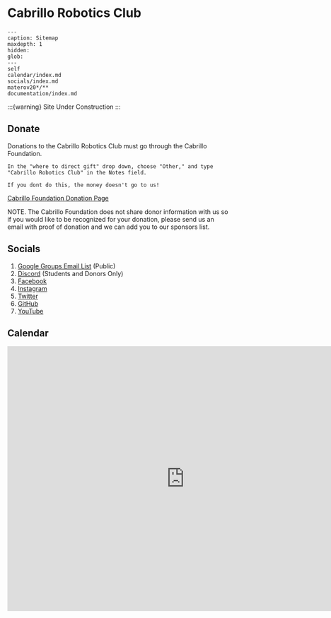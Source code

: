 # Cabrillo Robotics Club 

```{toctree}
---
caption: Sitemap
maxdepth: 1
hidden:
glob:
---
self
calendar/index.md
socials/index.md
materov20*/**
documentation/index.md
```

:::{warning}
Site Under Construction
:::

## Donate

Donations to the Cabrillo Robotics Club must go through the Cabrillo Foundation.

```{important}
In the "where to direct gift" drop down, choose "Other," and type "Cabrillo Robotics Club" in the Notes field. 

If you dont do this, the money doesn't go to us!
```

[Cabrillo Foundation Donation Page](https://foundation.cabrillo.edu/donate-2/)

NOTE. The Cabrillo Foundation does not share donor information with us so if you would like to be recognized for your donation, please send us an email with proof of donation and we can add you to our sponsors list.

## Socials 

1. [Google Groups Email List](https://groups.google.com/g/cabrillorobotics) (Public)
1. [Discord](https://discord.gg/Z5PYYekMWf) (Students and Donors Only)
1. [Facebook](https://www.facebook.com/CabrilloRobotics/)
1. [Instagram](https://www.instagram.com/cabrillorobotics/)
1. [Twitter](https://twitter.com/CabrilloRobotic)
1. [GitHub](https://github.com/cabrillorobotics)
1. [YouTube](https://www.youtube.com/channel/UC7C8mbnPujbr6cxQMaxRVWw)

## Calendar 

<iframe src="https://calendar.google.com/calendar/embed?src=4dltcr9g0s8gqpl1764ib97quo%40group.calendar.google.com&ctz=America%2FLos_Angeles" style="border: 0" width="800" height="600" frameborder="0" scrolling="no"></iframe>
